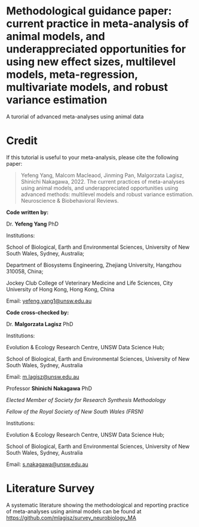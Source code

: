# Methodological guidance paper: current practice in meta-analysis of animal models, and underappreciated opportunities for using new effect sizes, multilevel models, meta-regression, multivariate models, and robust variance estimation

A turorial of advanced meta-analyses using animal data


# Credit

If this tutorial is useful to your meta-analysis, please cite the following paper:

> Yefeng Yang, Malcom Macleaod, Jinming Pan, Malgorzata Lagisz, Shinichi Nakagawa, 2022. The current practices of meta-analyses using animal models, and underappreciated opportunities using advanced methods: multilevel models and robust variance estimation. Neuroscience & Biobehavioral Reviews.

**Code written by:**

Dr. **Yefeng Yang** PhD 

Institutions:

School of Biological, Earth and Environmental Sciences, University of New South Wales, Sydney, Australia;

Department of Biosystems Engineering, Zhejiang University, Hangzhou 310058, China; 

Jockey Club College of Veterinary Medicine and Life Sciences, City University of Hong Kong, Hong Kong, China

Email: yefeng.yang1@unsw.edu.au

**Code cross-checked by:**
  
Dr. **Malgorzata Lagisz** PhD 

Institutions:

Evolution & Ecology Research Centre, UNSW Data Science Hub; 

School of Biological, Earth and Environmental Sciences, University of New South Wales, Sydney, Australia

Email: m.lagisz@unsw.edu.au

Professor **Shinichi Nakagawa** PhD

*Elected Member of Society for Research Synthesis Methodology*

*Fellow of the Royal Society of New South Wales (FRSN)*

Institutions:

Evolution & Ecology Research Centre, UNSW Data Science Hub; 

School of Biological, Earth and Environmental Sciences, University of New South Wales, Sydney, Australia

Email: s.nakagawa@unsw.edu.au

# Literature Survey
A systematic literature showing the methodological and reporting practice of meta-analyses using animal models can be found at https://github.com/mlagisz/survey_neurobiology_MA
